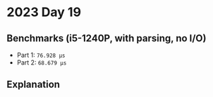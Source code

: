 # 2023 Day 19

## Benchmarks (i5-1240P, with parsing, no I/O)

- Part 1: `76.928 µs`
- Part 2: `68.679 µs`

## Explanation
